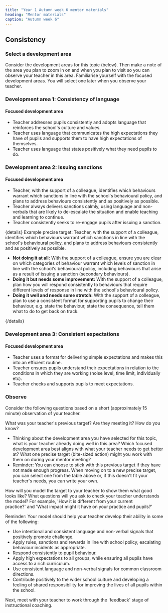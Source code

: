 ```yaml
---
title: "Year 1 Autumn week 6 mentor materials"
heading: "Mentor materials"
caption: "Autumn week 6"
---
```


## Consistency

### Select a development area

Consider the development areas for this topic (below). Then make a note of the area you plan to zoom in on and when you plan to visit so you can observe your teacher in this area. Familiarise yourself with the focused development areas. You will select one later when you observe your teacher.

### Development area 1: Consistency of language

#### Focused development area

- Teacher addresses pupils consistently and adopts language that reinforces the school's culture and values.
- Teacher uses language that communicates the high expectations they have of pupils and supports them to have high expectations of themselves.
- Teacher uses language that states positively what they need pupils to do.

### Development area 2: Issuing sanctions

#### Focused development area

- Teacher, with the support of a colleague, identifies which behaviours warrant which sanctions in line with the school's behavioural policy, and plans to address behaviours consistently and as positively as possible.
- Teacher always delivers sanctions calmly, using language and non-verbals that are likely to de-escalate the situation and enable teaching and learning to continue.
- Teacher consistently seeks to re-engage pupils after issuing a sanction.

{details}
Example precise target: Teacher, with the support of a colleague, identifies which behaviours warrant which sanctions in line with the school's behavioural policy, and plans to address behaviours consistently and as positively as possible.

- **Not doing it at all:** With the support of a colleague, ensure you are clear on which categories of behaviour warrant which levels of sanction in line with the school's behavioural policy, including behaviours that arise as a result of issuing a sanction (secondary behaviours).
- **Doing it but needs some improvement:** With the support of a colleague, plan how you will respond consistently to behaviours that require different levels of response in line with the school's behavioural policy.
- **Doing it well and needs some stretch:** With the support of a colleague, plan to use a consistent format for supporting pupils to change their behaviour, e.g. state the behaviour, state the consequence, tell them what to do to get back on track.

{/details}

### Development area 3: Consistent expectations

#### Focused development area

- Teacher uses a format for delivering simple expectations and makes this into an efficient routine.
- Teacher ensures pupils understand their expectations in relation to the conditions in which they are working (noise level, time limit, individually etc).
- Teacher checks and supports pupils to meet expectations.

### Observe

Consider the following questions based on a short (approximately 15 minute) observation of your teacher.

What was your teacher's previous target? Are they meeting it? How do you know?

- Thinking about the development area you have selected for this topic, what is your teacher already doing well in this area? Which focused development area best aligns with what your teacher needs to get better at? What one precise target (bite-sized action) might you work with them on during your mentor meeting?
- Reminder: You can choose to stick with this previous target if they have not made enough progress. When moving on to a new precise target, you can select one from the table above or, if this doesn't fit your teacher's needs, you can write your own.

How will you model the target to your teacher to show them what good looks like? What questions will you ask to check your teacher understands the model? For example, 'How it is different from your current practice?' and 'What impact might it have on your practice and pupils?'

Reminder: Your model should help your teacher develop their ability in some of the following:

- Use intentional and consistent language and non-verbal signals that positively promote challenge.
- Apply rules, sanctions and rewards in line with school policy, escalating behaviour incidents as appropriate.
- Respond consistently to pupil behaviour.
- Apply high expectations to all groups, while ensuring all pupils have access to a rich curriculum.
- Use consistent language and non-verbal signals for common classroom directions.
- Contribute positively to the wider school culture and developing a feeling of shared responsibility for improving the lives of all pupils within the school.

Next, meet with your teacher to work through the 'feedback' stage of instructional coaching.
